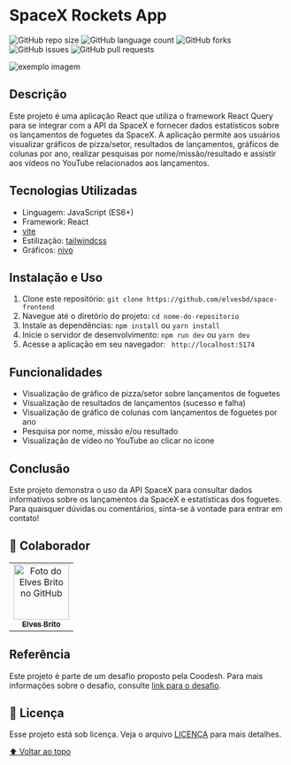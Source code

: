 # SpaceX Rockets App

<!---Esses são exemplos. Veja https://shields.io para outras pessoas ou para personalizar este conjunto de escudos. Você pode querer incluir dependências, status do projeto e informações de licença aqui--->

![GitHub repo size](https://img.shields.io/github/repo-size/elvesbd/space-frontend?style=for-the-badge)
![GitHub language count](https://img.shields.io/github/languages/count/elvesbd/space-frontend?style=for-the-badge)
![GitHub forks](https://img.shields.io/github/forks/elvesbd/space-frontend?style=for-the-badge)
![GitHub issues](https://img.shields.io/github/issues-raw/elvesbd/space-frontend?style=for-the-badge)
![GitHub pull requests](https://img.shields.io/github/issues-pr/elvesbd/space-frontend?style=for-the-badge)

<img src="https://i.imgur.com/9dD3XGg.png" alt="exemplo imagem">

## Descrição

Este projeto é uma aplicação React que utiliza o framework React Query para se integrar com a API da SpaceX e fornecer dados estatísticos sobre os lançamentos de foguetes da SpaceX. A aplicação permite aos usuários visualizar gráficos de pizza/setor, resultados de lançamentos, gráficos de colunas por ano, realizar pesquisas por nome/missão/resultado e assistir aos vídeos no YouTube relacionados aos lançamentos.

## Tecnologias Utilizadas

- Linguagem: JavaScript (ES6+)
- Framework: React
- [vite](https://vitejs.dev/)
- Estilização: [tailwindcss](https://tailwindcss.com/)
- Gráficos: [nivo](https://nivo.rocks/)

## Instalação e Uso

1. Clone este repositório: `git clone https://github.com/elvesbd/space-frontend`
2. Navegue até o diretório do projeto: `cd nome-do-repositorio`
3. Instale as dependências: `npm install` ou `yarn install`
4. Inicie o servidor de desenvolvimento: `npm run dev` ou `yarn dev`
5. Acesse a aplicação em seu navegador: ` http://localhost:5174`

## Funcionalidades

- Visualização de gráfico de pizza/setor sobre lançamentos de foguetes
- Visualização de resultados de lançamentos (sucesso e falha)
- Visualização de gráfico de colunas com lançamentos de foguetes por ano
- Pesquisa por nome, missão e/ou resultado
- Visualização de vídeo no YouTube ao clicar no ícone

## Conclusão

Este projeto demonstra o uso da API SpaceX para consultar dados informativos sobre os lançamentos da SpaceX e estatísticas dos foguetes.
Para quaisquer dúvidas ou comentários, sinta-se à vontade para entrar em contato!

## 🤝 Colaborador

<table>
  <tr>
    <td align="center">
      <a href="#">
        <img src="https://github.com/elvesbd.png" width="100px;" alt="Foto do Elves Brito no GitHub"/><br>
        <sub>
          <b>Elves Brito</b>
        </sub>
      </a>
    </td>
  </tr>
</table>

## Referência

Este projeto é parte de um desafio proposto pela Coodesh. Para mais informações sobre o desafio, consulte [link para o desafio](https://coodesh.com).

## 📝 Licença

Esse projeto está sob licença. Veja o arquivo [LICENÇA](LICENSE.md) para mais detalhes.

[⬆ Voltar ao topo](#Fincheck)<br>
